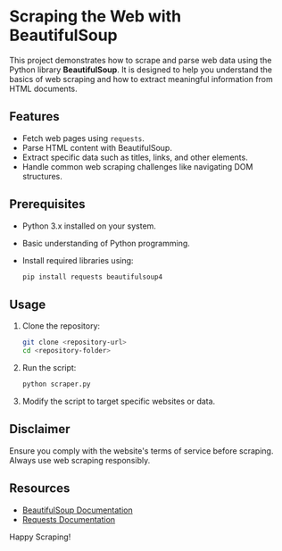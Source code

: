 # Scraping the Web with BeautifulSoup

This project demonstrates how to scrape and parse web data using the Python library **BeautifulSoup**. It is designed to help you understand the basics of web scraping and how to extract meaningful information from HTML documents.

## Features

- Fetch web pages using `requests`.
- Parse HTML content with BeautifulSoup.
- Extract specific data such as titles, links, and other elements.
- Handle common web scraping challenges like navigating DOM structures.

## Prerequisites

- Python 3.x installed on your system.
- Basic understanding of Python programming.
- Install required libraries using:

    ```bash
    pip install requests beautifulsoup4
    ```

## Usage

1. Clone the repository:
     ```bash
     git clone <repository-url>
     cd <repository-folder>
     ```

2. Run the script:
     ```bash
     python scraper.py
     ```

3. Modify the script to target specific websites or data.

## Disclaimer

Ensure you comply with the website's terms of service before scraping. Always use web scraping responsibly.

## Resources

- [BeautifulSoup Documentation](https://www.crummy.com/software/BeautifulSoup/bs4/doc/)
- [Requests Documentation](https://docs.python-requests.org/)

Happy Scraping!